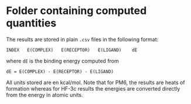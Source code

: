 # Folder containing computed quantities
The results are stored in plain `.csv` files in the following format:

    INDEX   E(COMPLEX)   E(RECEPTOR)   E(LIGAND)    dE

where `dE` is the binding energy computed from

    dE = E(COMPLEX) - E(RECEPTOR) - E(LIGAND)

All units stored are en kcal/mol.
Note that for PM6, the results are heats of formation whereas for HF-3c results the energies are converted directly from the energy in atomic units.
